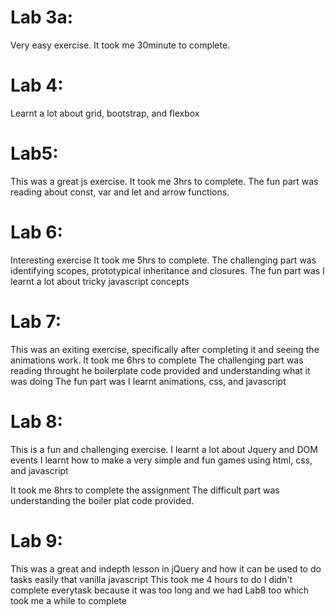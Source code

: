 # Lab 3a: 
Very easy exercise. It took me 30minute to complete.

# Lab 4: 
Learnt a lot about grid, bootstrap, and flexbox

# Lab5: 
This was a great js exercise.
It took me 3hrs to complete.
The fun part was reading about const, var and let and arrow functions.

# Lab 6: 
Interesting exercise
It took me 5hrs to complete.
The challenging part was identifying scopes, prototypical inheritance and closures.
The fun part was I learnt a lot about tricky javascript concepts

# Lab 7: 
This was an exiting exercise, specifically after completing it and seeing the animations work.
It took me 6hrs to complete 
The challenging part was reading throught he boilerplate code provided and understanding what it was doing
The fun part was I learnt animations, css, and javascript

# Lab 8:
This is a fun and challenging exercise.
I learnt a lot about Jquery and DOM events
I learnt how to make a very simple and fun games using html, css, and javascript

It took me 8hrs to complete the assignment
The difficult part was understanding the boiler plat code provided.

# Lab 9:
This was a great and indepth lesson in jQuery and how it can be used to do tasks easily that vanilla javascript
This took me 4 hours to do
I didn't complete everytask because it was too long and we had Lab8 too which took me a while to complete